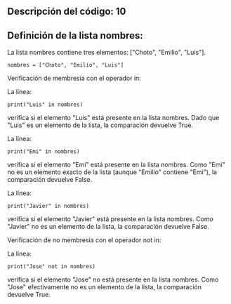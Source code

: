 ## Descripción del código: 10
## Definición de la lista nombres:

La lista nombres contiene tres elementos: ["Choto", "Emilio", "Luis"].
```
nombres = ["Choto", "Emilio", "Luis"]
```
Verificación de membresía con el operador in:

La línea:
```
print("Luis" in nombres)
```
verifica si el elemento "Luis" está presente en la lista nombres.
Dado que "Luis" es un elemento de la lista, la comparación devuelve True.

La línea:
```
print("Emi" in nombres)
```
verifica si el elemento "Emi" está presente en la lista nombres.
Como "Emi" no es un elemento exacto de la lista (aunque "Emilio" contiene "Emi"), la comparación devuelve False.

La línea:
```
print("Javier" in nombres)
```
verifica si el elemento "Javier" está presente en la lista nombres.
Como "Javier" no es un elemento de la lista, la comparación devuelve False.

Verificación de no membresía con el operador not in:

La línea:
```
print("Jose" not in nombres)
```
verifica si el elemento "Jose" no está presente en la lista nombres.
Como "Jose" efectivamente no es un elemento de la lista, la comparación devuelve True.

